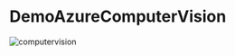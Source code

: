# DemoAzureComputerVision


[](https://drive.google.com/file/d/1wL0svYuD9TY_kjZ-_yyN0kkAXNzWS95z/view?usp=drive_link)
![computervision](https://cdn.discordapp.com/attachments/732694522110148721/1252648348452786176/computervisionAlice_1.jpg?ex=6672fb2f&is=6671a9af&hm=e54443a0e7710bb82bca32abb42dd0750ea1e25827165e3ab522bc6436797e7b&)
